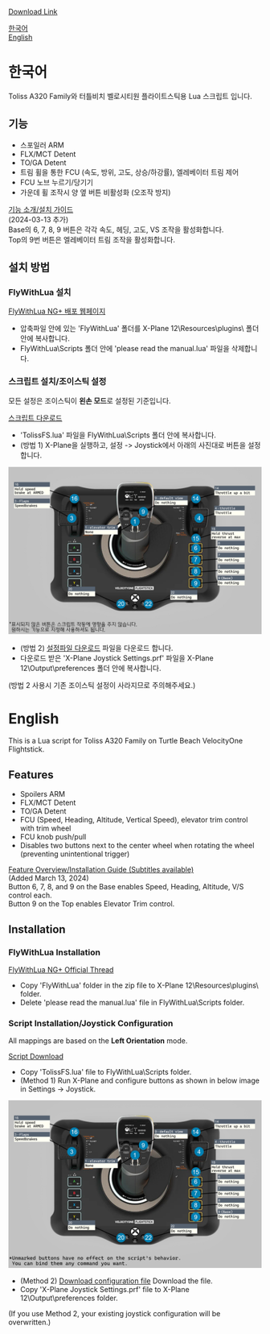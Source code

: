 [Download Link](https://github.com/chrimp/Flightstick_extension/releases)

[한국어](#한국어)  
[English](#English)

# 한국어

Toliss A320 Family와 터틀비치 벨로시티원 플라이트스틱용 Lua 스크립트 입니다.

## 기능
- 스포일러 ARM
- FLX/MCT Detent
- TO/GA Detent
- 트림 휠을 통한 FCU (속도, 방위, 고도, 상승/하강률), 엘레베이터 트림 제어
- FCU 노브 누르기/당기기
- 가운데 휠 조작시 양 옆 버튼 비활성화 (오조작 방지)

[기능 소개/설치 가이드](https://youtu.be/ooHXa0mzt3g)  
(2024-03-13 추가)  
Base의 6, 7, 8, 9 버튼은 각각 속도, 헤딩, 고도, VS 조작을 활성화합니다.  
Top의 9번 버튼은 엘레베이터 트림 조작을 활성화합니다.


## 설치 방법

### FlyWithLua 설치
[FlyWithLua NG+ 배포 웹페이지](https://forums.x-plane.org/index.php?/files/file/82888-flywithlua-ng-next-generation-plus-edition-for-x-plane-12-win-lin-mac/)  
- 압축파일 안에 있는 'FlyWithLua' 폴더를 X-Plane 12\Resources\plugins\ 폴더 안에 복사합니다.
- FlyWithLua\Scripts 폴더 안에 'please read the manual.lua' 파일을 삭제합니다.

### 스크립트 설치/조이스틱 설정
모든 설정은 조이스틱이 **왼손 모드**로 설정된 기준입니다.

[스크립트 다운로드](https://github.com/chrimp/Flightstick_extension/releases/download/24-03-20/TolissFS.lua)
- 'TolissFS.lua' 파일을 FlyWithLua\Scripts 폴더 안에 복사합니다.
- (방법 1) X-Plane을 실행하고, 설정 -> Joystick에서 아래의 사진대로 버튼을 설정합니다.

![조이스틱 설정](Bindings_KR.jpg)
- (방법 2) [설정파일 다운로드](https://github.com/chrimp/Flightstick_extension/releases/download/24-03-13/X-Plane.Joystick.Settings.prf) 파일을 다운로드 합니다.
- 다운로드 받은 'X-Plane Joystick Settings.prf' 파일을 X-Plane 12\Output\preferences 폴더 안에 복사합니다.

(방법 2 사용시 기존 조이스틱 설정이 사라지므로 주의해주세요.)

# English

This is a Lua script for Toliss A320 Family on Turtle Beach VelocityOne Flightstick.

## Features
- Spoilers ARM
- FLX/MCT Detent
- TO/GA Detent
- FCU (Speed, Heading, Altitude, Vertical Speed), elevator trim control with trim wheel
- FCU knob push/pull
- Disables two buttons next to the center wheel when rotating the wheel (preventing unintentional trigger)

[Feature Overview/Installation Guide (Subtitles available)](https://youtu.be/ooHXa0mzt3g)  
(Added March 13, 2024)  
Button 6, 7, 8, and 9 on the Base enables Speed, Heading, Altitude, V/S control each.  
Button 9 on the Top enables Elevator Trim control.

## Installation
### FlyWithLua Installation
[FlyWithLua NG+ Official Thread](https://forums.x-plane.org/index.php?/files/file/82888-flywithlua-ng-next-generation-plus-edition-for-x-plane-12-win-lin-mac/)
- Copy 'FlyWithLua' folder in the zip file to X-Plane 12\Resources\plugins\ folder.
- Delete 'please read the manual.lua' file in FlyWithLua\Scripts folder.
### Script Installation/Joystick Configuration
All mappings are based on the **Left Orientation** mode.

[Script Download](https://github.com/chrimp/Flightstick_extension/releases/download/24-03-20/TolissFS.lua)
- Copy 'TolissFS.lua' file to FlyWithLua\Scripts folder.
- (Method 1) Run X-Plane and configure buttons as shown in below image in Settings -> Joystick.

![Joystick Configuration](Bindings.jpg)
- (Method 2) [Download configuration file](https://github.com/chrimp/Flightstick_extension/releases/download/24-03-13/X-Plane.Joystick.Settings.prf) Download the file.
- Copy 'X-Plane Joystick Settings.prf' file to X-Plane 12\Output\preferences folder.

(If you use Method 2, your existing joystick configuration will be overwritten.)
